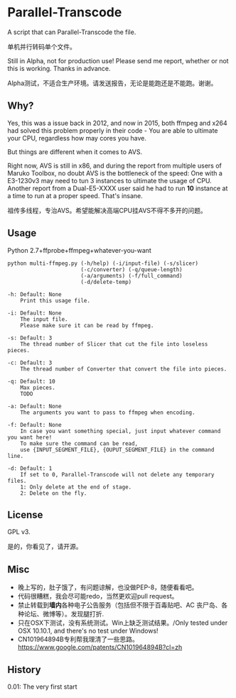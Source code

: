Parallel-Transcode
==========

A script that can Parallel-Transcode the file.

单机并行转码单个文件。

Still in Alpha, not for production use! Please send me report, whether or not this is working. Thanks in advance.

Alpha测试，不适合生产环境。请发送报告，无论是能跑还是不能跑。谢谢。


Why?
--------
Yes, this was a issue back in 2012, and now in 2015, both ffmpeg and x264 had solved this problem properly in their code - You are able to ultimate your CPU, regardless how may cores you have.

But things are different when it comes to AVS. 

Right now, AVS is still in x86, and during the report from multiple users of Maruko Toolbox, no doubt AVS is the bottleneck of the speed: One with a E3-1230v3 may need to tun 3 instances to ultimate the usage of CPU. Another report from a Dual-E5-XXXX user said he had to run **10** instance at a time to run at a proper speed. That's insane.

祖传多线程，专治AVS。希望能解决高端CPU挂AVS不得不多开的问题。


Usage
--------

Python 2.7+ffprobe+ffmpeg+whatever-you-want

    python multi-ffmpeg.py (-h/help) (-i/input-file) (-s/slicer)
                           (-c/converter) (-q/queue-length)
                           (-a/arguments) (-f/full_command)
                           (-d/delete-temp)
    
    -h: Default: None
        Print this usage file.
    
    -i: Default: None
        The input file.
        Please make sure it can be read by ffmpeg.
        
    -s: Default: 3
        The thread number of Slicer that cut the file into loseless pieces.
    
    -c: Default: 3 
        The thread number of Converter that convert the file into pieces.
        
    -q: Default: 10
        Max pieces.
        TODO
    
    -a: Default: None
        The arguments you want to pass to ffmpeg when encoding.
        
    -f: Default: None
        In case you want something special, just input whatever command you want here!
        To make sure the command can be read,
        use {INPUT_SEGMENT_FILE}, {OUPUT_SEGMENT_FILE} in the command line.
        
    -d: Default: 1
        If set to 0, Parallel-Transcode will not delete any temporary files.
        1: Only delete at the end of stage.
        2: Delete on the fly.

License
----

GPL v3.

是的，你看见了，请开源。

Misc
----

* 晚上写的，肚子饿了，有问题谅解，也没做PEP-8，随便看看吧。
* 代码很糟糕，我会尽可能redo，当然更欢迎pull request。
* 禁止转载到**墙内**各种电子公告服务（包括但不限于百毒贴吧、AC 丧尸岛、各种论坛、微博等）。发现腿打折.
* 只在OSX下测试，没有系统测试。Win上缺乏测试结果。/Only tested under OSX 10.10.1, and there's no test under Windows!
* CN101964894B专利帮我理清了一些思路。https://www.google.com/patents/CN101964894B?cl=zh 

History
----

0.01: The very first start
